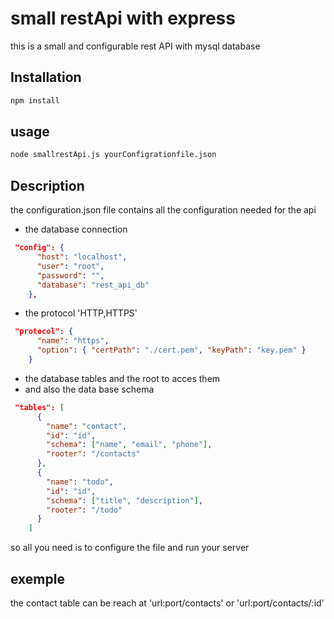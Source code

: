 # small restApi with express

this is a small and configurable rest API with mysql database

## Installation

```bash
npm install
```

## usage

```bash
node smallrestApi.js yourConfigrationfile.json
```

## Description

the configuration.json file contains all the configuration needed for the api

- the database connection

```json
 "config": {
      "host": "localhost",
      "user": "root",
      "password": "",
      "database": "rest_api_db"
    },
```

- the protocol 'HTTP,HTTPS'

```json
 "protocol": {
      "name": "https",
      "option": { "certPath": "./cert.pem", "keyPath": "key.pem" }
    }
```

- the database tables and the root to acces them
- and also the data base schema

```json
 "tables": [
      {
        "name": "contact",
        "id": "id",
        "schema": ["name", "email", "phone"],
        "rooter": "/contacts"
      },
      {
        "name": "todo",
        "id": "id",
        "schema": ["title", "description"],
        "rooter": "/todo"
      }
    ]
```

so all you need is to configure the file and run your server

## exemple

the contact table can be reach at 'url:port/contacts' or 'url:port/contacts/:id'
